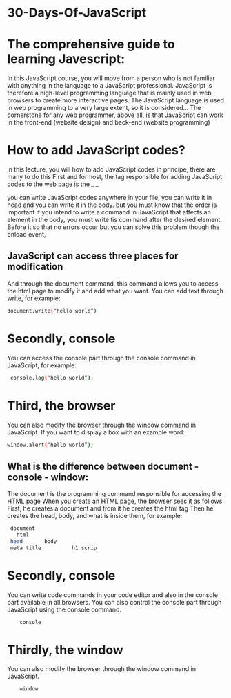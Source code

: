 # 30-Days-Of-JavaScript


# The comprehensive guide to learning Javescript:

<p> In this JavaScript course, you will move from a person who is not familiar with anything in the language to a JavaScript professional.
JavaScript is therefore a high-level programming language that is mainly used in web browsers to create more interactive pages. The JavaScript language is used in web programming to a very large extent, so it is considered... The cornerstone for any web programmer, above all, is that JavaScript can work in the front-end (website design) and back-end (website programming) </p>

# How to add JavaScript codes?

in this lecture, you will how to add JavaScript codes in principe, there are many to do this
First and formost, the tag responsible for adding JavaScript codes to the web page is the <script> tag>.

# The first method:

You can write JavaScript directly in the html file by writing between the beginning and end of the <script> tag

## Exemple:

<script>
document.write("hello world");
</script>_ _

you can write JavaScript codes anywhere in your file, you can write it in head and you can write it in the body. but you must know that the order is important if you intend to write a command in JavaScript that affects an element in the body, you must write tis command after the desired element. Before it so that no errors occur but you can solve this problem though the onload event,

## JavaScript can access three places for modification

And through the document command, this command allows you to access the html page to modify it and add what you want. You can add text through write, for example:

```sh
document.write(“hello world”)
```
# Secondly, console

You can access the console part through the console command in JavaScript, for example:
```sh
 console.log(“hello world”);
```

# Third, the browser

You can also modify the browser through the window command in JavaScript. If you want to display a box with an example word:

```sh
window.alert(“hello world”);
``` 
## What is the difference between document - console - window:

The document is the programming command responsible for accessing the HTML page
When you create an HTML page, the browser sees it as follows First, he creates a document and from it he creates the html tag Then he creates the head, body, and what is inside them, for example:

```sh
 document
   html
 head       body
 meta title          h1 scrip
```
# Secondly, console

You can write code commands in your code editor and also in the console part available in all browsers. You can also control the console part through JavaScript using the console command.

```sh
    console
```
# Thirdly, the window

You can also modify the browser through the window command in JavaScript.

```sh
    window
```


